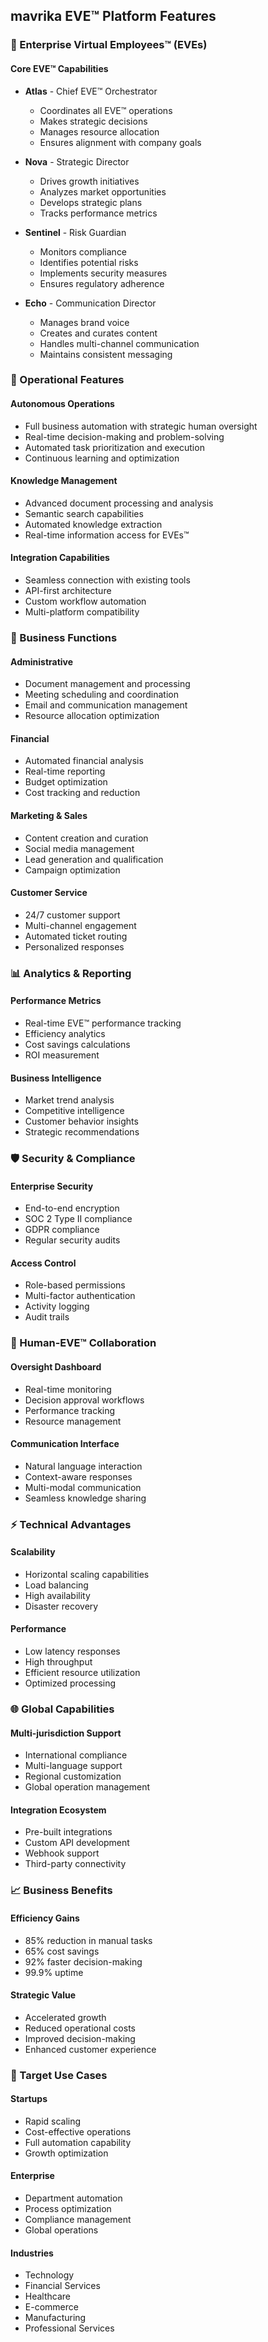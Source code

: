## mavrika EVE™ Platform Features

### 🧠 Enterprise Virtual Employees™ (EVEs)

#### Core EVE™ Capabilities
- **Atlas** - Chief EVE™ Orchestrator
  - Coordinates all EVE™ operations
  - Makes strategic decisions
  - Manages resource allocation
  - Ensures alignment with company goals

- **Nova** - Strategic Director
  - Drives growth initiatives
  - Analyzes market opportunities
  - Develops strategic plans
  - Tracks performance metrics

- **Sentinel** - Risk Guardian
  - Monitors compliance
  - Identifies potential risks
  - Implements security measures
  - Ensures regulatory adherence

- **Echo** - Communication Director
  - Manages brand voice
  - Creates and curates content
  - Handles multi-channel communication
  - Maintains consistent messaging

### 🚀 Operational Features

#### Autonomous Operations
- Full business automation with strategic human oversight
- Real-time decision-making and problem-solving
- Automated task prioritization and execution
- Continuous learning and optimization

#### Knowledge Management
- Advanced document processing and analysis
- Semantic search capabilities
- Automated knowledge extraction
- Real-time information access for EVEs™

#### Integration Capabilities
- Seamless connection with existing tools
- API-first architecture
- Custom workflow automation
- Multi-platform compatibility

### 💼 Business Functions

#### Administrative
- Document management and processing
- Meeting scheduling and coordination
- Email and communication management
- Resource allocation optimization

#### Financial
- Automated financial analysis
- Real-time reporting
- Budget optimization
- Cost tracking and reduction

#### Marketing & Sales
- Content creation and curation
- Social media management
- Lead generation and qualification
- Campaign optimization

#### Customer Service
- 24/7 customer support
- Multi-channel engagement
- Automated ticket routing
- Personalized responses

### 📊 Analytics & Reporting

#### Performance Metrics
- Real-time EVE™ performance tracking
- Efficiency analytics
- Cost savings calculations
- ROI measurement

#### Business Intelligence
- Market trend analysis
- Competitive intelligence
- Customer behavior insights
- Strategic recommendations

### 🛡️ Security & Compliance

#### Enterprise Security
- End-to-end encryption
- SOC 2 Type II compliance
- GDPR compliance
- Regular security audits

#### Access Control
- Role-based permissions
- Multi-factor authentication
- Activity logging
- Audit trails

### 🤝 Human-EVE™ Collaboration

#### Oversight Dashboard
- Real-time monitoring
- Decision approval workflows
- Performance tracking
- Resource management

#### Communication Interface
- Natural language interaction
- Context-aware responses
- Multi-modal communication
- Seamless knowledge sharing

### ⚡ Technical Advantages

#### Scalability
- Horizontal scaling capabilities
- Load balancing
- High availability
- Disaster recovery

#### Performance
- Low latency responses
- High throughput
- Efficient resource utilization
- Optimized processing

### 🌐 Global Capabilities

#### Multi-jurisdiction Support
- International compliance
- Multi-language support
- Regional customization
- Global operation management

#### Integration Ecosystem
- Pre-built integrations
- Custom API development
- Webhook support
- Third-party connectivity

### 📈 Business Benefits

#### Efficiency Gains
- 85% reduction in manual tasks
- 65% cost savings
- 92% faster decision-making
- 99.9% uptime

#### Strategic Value
- Accelerated growth
- Reduced operational costs
- Improved decision-making
- Enhanced customer experience

### 🎯 Target Use Cases

#### Startups
- Rapid scaling
- Cost-effective operations
- Full automation capability
- Growth optimization

#### Enterprise
- Department automation
- Process optimization
- Compliance management
- Global operations

#### Industries
- Technology
- Financial Services
- Healthcare
- E-commerce
- Manufacturing
- Professional Services